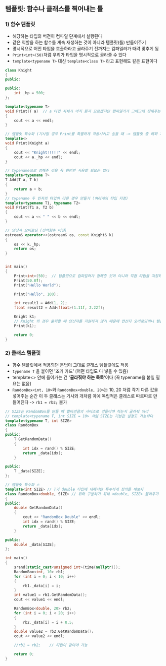 ## 템플릿: 함수나 클래스를 찍어내는 틀

### 1) 함수 템플릿
- 해당하는 타입의 버전이 컴파일 단계에서 실행된다
- 같은 역할을 하는 함수를 계속 재생하는 것이 아니라 템플릿(틀) 만들어주기
- 명시적으로 어떤 타입을 호출하라고 골라주기 전까지는 컴파일러가 때려 맞추게 됨
- `Print<int>(50)`처럼 우리가 타입을 명시적으로 골라줄 수 있다
- `template<typename T>` 대신 `template<class T>` 라고 표현해도 같은 표현이다
```cpp
class Knight
{
public:

public:
    int _hp = 500;
};

template<typename T>
void Print(T a)  // a 타입 자체가 아직 뭔지 모르겠지만 컴파일러가 그때그때 정해주는 조커카드
{
    cout << a << endl;
}

// 템플릿 특수화 (기사일 경우 Print를 특별하게 작동시키고 싶을 때 -> 템플릿 중 예외 처리) 🔥
template<>
void Print(Knight a)
{
    cout << "Knight!!!!!" << endl;
    cout << a._hp << endl;
}

// typename으로 정해준 것을 꼭 한번만 사용할 필요는 없다
template<typename T>
T Add(T a, T b)
{
    return a + b;
}
// typename 두 인자의 타입이 다른 경우 만들기 (여러개의 타입 지정)
template<typename T1, typename T2>  
void Print(T1 a, T2 b) 
{
    cout << a << " " << b << endl;
}

// 연산자 오버로딩 (전역함수 버전)
ostream& operator<<(ostream& os, const Knight& k)
{
    os << k._hp;
    return os;
}


int main()
{
    Print<int>(50);  // 템플릿으로 컴파일러가 정해준 것이 아니라 직접 타입을 지정하고 싶을때
    Print(50.0f);
    Print("Hello World");

    Print("Hello", 100);

    int result1 = Add(1, 2);
    float result2 = Add<float>(1.11f, 2.22f);

    Knight k1;
    // Knight 의 경우 출력할 때 연산자를 지원하지 않기 때문에 연산자 오버로딩이나 템플릿 특수화 없이 그냥 하면 에러
    Print(k1);  

    return 0;
}
```



### 2) 클래스 템플릿
- 함수 템플릿에서 적용되던 문법이 그대로 클래스 템플릿에도 적용
- `typename T` 을 붙이면 '조커 카드' (어떤 타입도 다 넣을 수 있음)
- template<> 안에 들어가는 건 '**골라줘야 하는 목록**'이다 (꼭 typename을 붙일 필요는 없음)
- `RandomBox<int, 10>`와 `RandomBox<double, 20>`는  10, 20 처럼 각기 다른 값을 넣어주는 순간 이 두 클래스는 기사와 개처럼 아예 독립적은 클래스로 따로따로 만들어진다 -> `rb1 = rb2;` 불가
```cpp
// SIZE는 RandomBox를 만들 때 얼마만큼의 사이즈로 만들어야 하는지 골라줘 의미
// template<typename T, int SIZE = 10> 처럼 SIZE는 기본값 설정도 가능하다
template<typename T, int SIZE>
class RandomBox
{
public:
    T GetRandomData()
    {
        int idx = rand() % SIZE;
        return _data[idx];
    }

public:
    T _data[SIZE];
};

// 템플릿 특수화 🔥
template<int SIZE> // T가 double 타입에 대해서만 특수하게 정의를 해보자
class RandomBox<double, SIZE> // 위와 구분하기 위해 <double, SIZE> 붙여주기
{
public:
    double GetRandomData()
    {
        cout << "RandomBox Double" << endl;
        int idx = rand() % SIZE;
        return _data[idx];
    }

public:
    double _data[SIZE];
};

int main()
{
    srand(static_cast<unsigned int>(time(nullptr)));
    RandomBox<int, 10> rb1;
    for (int i = 0; i < 10; i++)
    {
        rb1._data[i] = i;
    }
    int value1 = rb1.GetRandomData();
    cout << value1 << endl;

    RandomBox<double, 20> rb2;
    for (int i = 0; i < 20; i++)
    {
        rb2._data[i] = i + 0.5;
    }
    double value2 = rb2.GetRandomData();
    cout << value2 << endl;

    //rb1 = rb2;    // 타입이 같아야 가능

    return 0;
}
```
